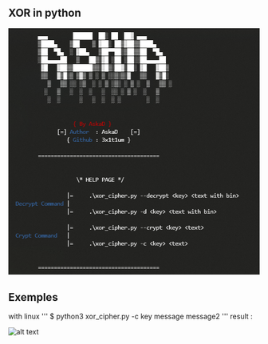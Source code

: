 ## XOR in python

![Screenshot](help.png)

## Exemples

with linux
'''
$ python3 xor_cipher.py -c key message message2
'''
result :

![alt text](https://image.noelshack.com/fichiers/2020/16/1/1586780928-result.png)
